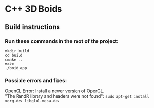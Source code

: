 # C++ 3D Boids

## Build instructions

### Run these commands in the root of the project:

`mkdir build`  
`cd build`  
`cmake ..`  
`make`  
`./boid_app`

### Possible errors and fixes:

OpenGL Error: Install a newer version of OpenGL.  
"The RandR library and headers were not found": `sudo apt-get install xorg-dev libglu1-mesa-dev`
